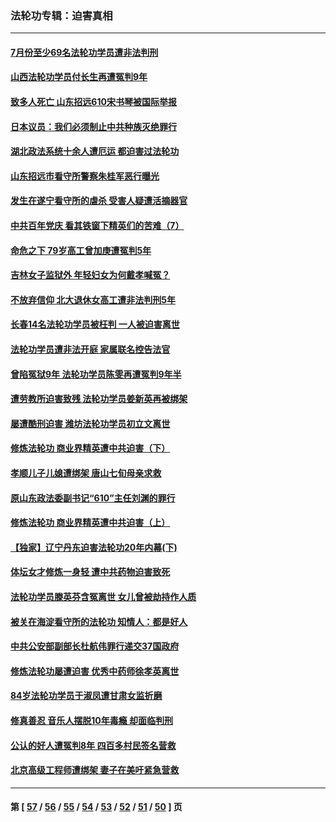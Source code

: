 ### 法轮功专辑：迫害真相
---
#### [7月份至少69名法轮功学员遭非法判刑](../../pages/nf4379/n13140630.md?08060430) 
#### [山西法轮功学员付长生再遭冤判9年](../../pages/nf4379/n13139126.md?08060430) 
#### [致多人死亡 山东招远610宋书琴被国际举报](../../pages/nf4379/n13138249.md?08060430) 
#### [日本议员：我们必须制止中共种族灭绝罪行](../../pages/nf4379/n13136482.md?08060430) 
#### [湖北政法系统十余人遭厄运 都迫害过法轮功](../../pages/nf4379/n13135724.md?08060430) 
#### [山东招远市看守所警察朱桂军恶行曝光](../../pages/nf4379/n13133864.md?08060430) 
#### [发生在遂宁看守所的虐杀 受害人疑遭活摘器官](../../pages/nf4379/n13133093.md?08060430) 
#### [中共百年党庆 看其铁窗下精英们的苦难（7）](../../pages/nf4379/n13129843.md?08060430) 
#### [命危之下 79岁高工曾加庚遭冤判5年](../../pages/nf4379/n13130971.md?08060430) 
#### [吉林女子监狱外 年轻妇女为何戴孝喊冤？](../../pages/nf4379/n13130358.md?08060430) 
#### [不放弃信仰 北大退休女高工遭非法判刑5年](../../pages/nf4379/n13129651.md?08060430) 
#### [长春14名法轮功学员被枉判 一人被迫害离世](../../pages/nf4379/n13128451.md?08060430) 
#### [法轮功学员遭非法开庭 家属联名控告法官](../../pages/nf4379/n13128279.md?08060430) 
#### [曾陷冤狱9年 法轮功学员陈雯再遭冤判9年半](../../pages/nf4379/n13125244.md?08060430) 
#### [遭劳教所迫害致残 法轮功学员姜新英再被绑架](../../pages/nf4379/n13125160.md?08060430) 
#### [屡遭酷刑迫害 潍坊法轮功学员初立文离世](../../pages/nf4379/n13124744.md?08060430) 
#### [修炼法轮功 商业界精英遭中共迫害（下）](../../pages/nf4379/n13124311.md?08060430) 
#### [孝顺儿子儿媳遭绑架 唐山七旬母亲求救](../../pages/nf4379/n13122530.md?08060430) 
#### [原山东政法委副书记“610”主任刘渊的罪行](../../pages/nf4379/n13122335.md?08060430) 
#### [修炼法轮功 商业界精英遭中共迫害（上）](../../pages/nf4379/n13121470.md?08060430) 
#### [【独家】辽宁丹东迫害法轮功20年内幕(下)](../../pages/nf4379/n13089343.md?08060430) 
#### [体坛女才修炼一身轻 遭中共药物迫害致死](../../pages/nf4379/n13116757.md?08060430) 
#### [法轮功学员滕英芬含冤离世 女儿曾被劫持作人质](../../pages/nf4379/n13114247.md?08060430) 
#### [被关在海淀看守所的法轮功 知情人：都是好人](../../pages/nf4379/n13114603.md?08060430) 
#### [中共公安部副部长杜航伟罪行递交37国政府](../../pages/nf4379/n13114594.md?08060430) 
#### [修炼法轮功屡遭迫害 优秀中药师徐孝英离世](../../pages/nf4379/n13113852.md?08060430) 
#### [84岁法轮功学员于淑凤遭甘肃女监折磨](../../pages/nf4379/n13112426.md?08060430) 
#### [修真善忍 音乐人摆脱10年毒瘾 却面临判刑](../../pages/nf4379/n13110899.md?08060430) 
#### [公认的好人遭冤判8年 四百多村民签名营救](../../pages/nf4379/n13110666.md?08060430) 
#### [北京高级工程师遭绑架 妻子在美吁紧急营救](../../pages/nf4379/n13110809.md?08060430) 

---
#### 第 [ [57](./57.md?08060430) / [56](./56.md?08060430) / [55](./55.md?08060430) / [54](./54.md?08060430) / [53](./53.md?08060430) / [52](./52.md?08060430) / [51](./51.md?08060430) / [50](./50.md?08060430) ] 页
